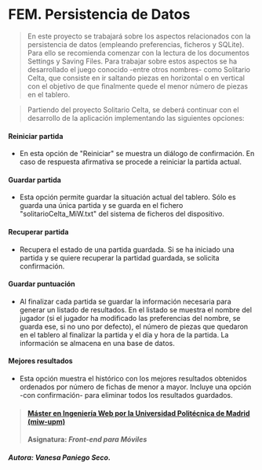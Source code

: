 # FEM. Persistencia de Datos
> En este proyecto se trabajará sobre los aspectos relacionados con la persistencia de datos (empleando preferencias, ficheros y SQLite). Para ello se recomienda comenzar con la lectura de los documentos Settings y Saving Files. Para trabajar sobre estos aspectos se ha desarrollado el juego conocido -entre otros nombres- como Solitario Celta, que consiste en ir saltando piezas en horizontal o en vertical con el objetivo de que finalmente quede el menor número de piezas en el tablero.

> Partiendo del proyecto Solitario Celta, se deberá continuar con el desarrollo de la aplicación implementando las siguientes opciones:

#### Reiniciar partida
* En esta opción de "Reiniciar" se muestra un diálogo de confirmación. En caso de respuesta afirmativa se procede a reiniciar la partida actual.

#### Guardar partida
* Esta opción permite guardar la situación actual del tablero. Sólo es guarda una única partida y se guarda en el fichero "solitarioCelta_MiW.txt" del sistema de ficheros del dispositivo.

#### Recuperar partida
* Recupera el estado de una partida guardada. Si se ha iniciado una partida y se quiere recuperar la partidad guardada, se solicita confirmación.

#### Guardar puntuación
* Al finalizar cada partida se guardar la información necesaria para generar un listado de resultados. En el listado se muestra el nombre del jugador (si el jugador ha modificado las preferencias del nombre, se guarda ese, si no uno por defecto), el número de piezas que quedaron en el tablero al finalizar la partida y el día y hora de la partida. La información se almacena en una base de datos.

#### Mejores resultados
* Esta opción muestra el histórico con los mejores resultados obtenidos ordenados por número de fichas de menor a mayor. Incluye una opción -con confirmación- para eliminar todos los resultados guardados.


> #### [Máster en Ingeniería Web por la Universidad Politécnica de Madrid (miw-upm)](http://miw.etsisi.upm.es)
> #### Asignatura: *Front-end para Móviles*

##### Autora: Vanesa Paniego Seco.
